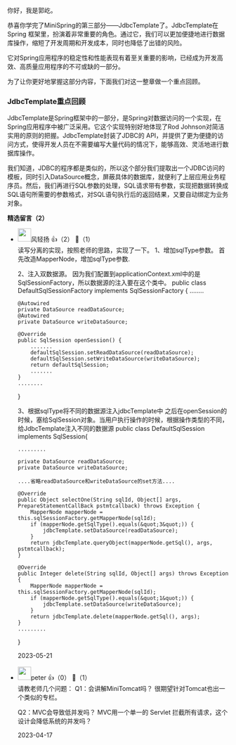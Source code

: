 你好，我是郭屹。

恭喜你学完了MiniSpring的第三部分——JdbcTemplate了。JdbcTemplate在Spring 框架里，扮演着非常重要的角色。通过它，我们可以更加便捷地进行数据库操作，缩短了开发周期和开发成本，同时也降低了出错的风险。

它对Spring应用程序的稳定性和性能表现有着至关重要的影响，已经成为开发高效、高质量应用程序的不可或缺的一部分。

为了让你更好地掌握这部分内容，下面我们对这一整章做一个重点回顾。

### JdbcTemplate重点回顾

JdbcTemplate是Spring框架中的一部分，是Spring对数据访问的一个实现，在Spring应用程序中被广泛采用。它这个实现特别好地体现了Rod Johnson对简洁实用的原则的把握。JdbcTemplate封装了JDBC的 API，并提供了更为便捷的访问方式，使得开发人员在不需要编写大量代码的情况下，能够高效、灵活地进行数据库操作。

我们知道，JDBC的程序都是类似的，所以这个部分我们提取出一个JDBC访问的模板，同时引入DataSource概念，屏蔽具体的数据库，就便利了上层应用业务程序员。然后，我们再进行SQL参数的处理，SQL请求带有参数，实现把数据转换成SQL语句所需要的参数格式，对SQL语句执行后的返回结果，又要自动绑定为业务对象。
<div><strong>精选留言（2）</strong></div><ul>
<li><img src="https://static001.geekbang.org/account/avatar/00/17/8b/4b/15ab499a.jpg" width="30px"><span>风轻扬</span> 👍（2） 💬（1）<div>读写分离的实现，按照老师的思路，实现了一下。
1、增加sqlType参数。
首先改造MapperNode，增加sqlType参数.

2、注入双数据源。
因为我们配置到applicationContext.xml中的是SqlSessionFactory，所以数据源的注入要在这个类中。
public class DefaultSqlSessionFactory implements SqlSessionFactory {
    ........

    @Autowired
    private DataSource readDataSource;
    @Autowired
    private DataSource writeDataSource;

    @Override
    public SqlSession openSession() {
        .......
        defaultSqlSession.setReadDataSource(readDataSource);
        defaultSqlSession.setWriteDataSource(writeDataSource);
        return defaultSqlSession;
        .......
    }
    ........
}

3、根据sqlType将不同的数据源注入jdbcTemplate中
之后在openSession的时候，塞给SqlSession对象。当用户执行操作的时候，根据操作类型的不同，给JdbcTemplate注入不同的数据源
public class DefaultSqlSession implements SqlSession{
    
    .........

    private DataSource readDataSource;
    private DataSource writeDataSource;

    ....省略readDataSource和writeDataSource的set方法....

    @Override
    public Object selectOne(String sqlId, Object[] args, PrepareStatementCallBack pstmtcallback) throws Exception {
        MapperNode mapperNode = this.sqlSessionFactory.getMapperNode(sqlId);
        if (mapperNode.getSqlType().equals(&quot;3&quot;)) {
            jdbcTemplate.setDataSource(readDataSource);
        }
        return jdbcTemplate.queryObject(mapperNode.getSql(), args, pstmtcallback);
    }

    @Override
    public Integer delete(String sqlId, Object[] args) throws Exception {
        MapperNode mapperNode = this.sqlSessionFactory.getMapperNode(sqlId);
        if (mapperNode.getSqlType().equals(&quot;1&quot;)) {
            jdbcTemplate.setDataSource(writeDataSource);
        }
        return jdbcTemplate.delete(mapperNode.getSql(), args);
    }
    .........
}</div>2023-05-21</li><br/><li><img src="https://static001.geekbang.org/account/avatar/00/10/25/87/f3a69d1b.jpg" width="30px"><span>peter</span> 👍（0） 💬（1）<div>请教老师几个问题：
Q1：会讲解MiniTomcat吗？
很期望针对Tomcat也出一个类似的专栏。

Q2：MVC会导致低并发吗？
MVC用一个单一的 Servlet 拦截所有请求，这个设计会降低系统的并发吗？</div>2023-04-17</li><br/>
</ul>